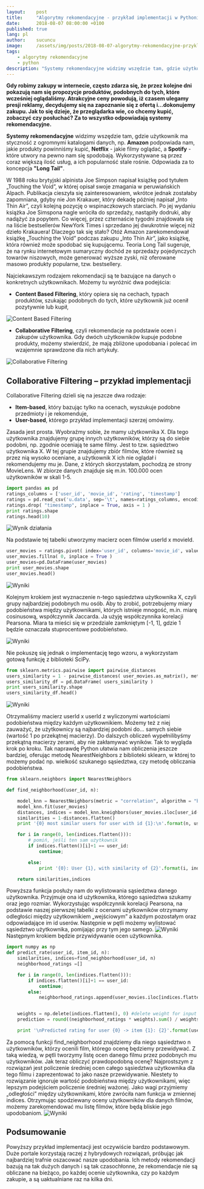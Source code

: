 ```yaml
---
layout:    post
title:     "Algorytmy rekomendacyjne - przykład implementacji w Pythonie"
date:      2018-08-07 08:00:00 +0100
published: true
lang: pl
author:    sucuncu
image:     /assets/img/posts/2018-08-07-algorytmy-rekomendacyjne-przyklad-implementacji-w-pythonie/thumbnail.webp
tags:
    - algorytmy rekomendacyjne
    - python
description: "Systemy rekomendacyjne widzimy wszędzie tam, gdzie użytkownik ma styczność z ogromnymi katalogami danych, np. Amazon podpowiada nam, jakie produkty powinniśmy kupić, Netflix - jakie filmy oglądać, a Spotify - które utwory na pewno nam się spodobają. Wykorzystywane są przez coraz większą ilość usług, a ich popularność stale rośnie. Odpowiada za to koncepcja “Long Tail”."
---
```

**Gdy robimy zakupy w internecie, często zdarza się, że przez kolejne dni pokazują nam się propozycje produktów, podobnych do tych, które wcześniej oglądaliśmy. Atrakcyjne ceny powodują, iż czasem ulegamy presji reklamy, decydujemy się na zapoznanie się z ofertą i...dokonujemy zakupu. Jak to się dzieje, że przeglądarka wie, co chcemy kupić, zobaczyć czy posłuchać? Za to wszystko odpowiadają systemy rekomendacyjne.**

**Systemy rekomendacyjne** widzimy wszędzie tam, gdzie użytkownik ma styczność z ogromnymi katalogami danych, np. **Amazon** podpowiada nam, jakie produkty powinniśmy kupić, **Netflix** - jakie filmy oglądać, a **Spotify** - które utwory na pewno nam się spodobają. Wykorzystywane są przez coraz większą ilość usług, a ich popularność stale rośnie. Odpowiada za to koncepcja **"Long Tail"**.

W 1988 roku brytyjski alpinista Joe Simpson napisał książkę pod tytułem „Touching the Void”, w której opisał swoje zmagania w peruwiańskich Alpach. Publikacja cieszyła się zainteresowaniem, wkrótce jednak zostałaby zapomniana, gdyby nie Jon Krakauer, który dekadę później napisał „Into Thin Air”, czyli kolejną pozycję o wspinaczkowych starciach. Po jej wydaniu książka Joe Simspona nagle wróciła do sprzedaży, nastąpiły dodruki, aby nadążyć za popytem. Co więcej, przez czternaście tygodni znajdowała się na liście bestsellerów NewYork Times i sprzedano jej dwukrotnie więcej niż dzieło Krakauera! Dlaczego tak się stało? Otóż Amazon zarekomendował książkę „Touching the Void” podczas zakupu „Into Thin Air”, jako książkę, która również może spodobać się kupującemu. Teoria Long Tail sugeruje, że na rynku internetowym sumaryczny dochód ze sprzedaży pojedynczych towarów niszowych, może generować wyższe zyski, niż oferowane masowo produkty popularne, tzw. bestsellery.

Najciekawszym rodzajem rekomendacji są te bazujące na danych o konkretnych użytkownikach. Możemy tu wyróżnić dwa podejścia:

- **Content Based Filtering**, który opiera się na cechach, typach produktów, szukając podobnych do tych, które użytkownik już ocenił pozytywnie lub kupił,

![Content Based Filtering](/assets/img/posts/2018-08-07-algorytmy-rekomendacyjne-przyklad-implementacji-w-pythonie/1.jpg)

- **Collaborative Filtering**, czyli rekomendacje na podstawie ocen i zakupów użytkownika. Gdy dwóch użytkowników kupuje podobne produkty, możemy stwierdzić, że mają zbliżone upodobania i polecać im wzajemnie sprawdzone dla nich artykuły.

![Collaborative Filtering](/assets/img/posts/2018-08-07-algorytmy-rekomendacyjne-przyklad-implementacji-w-pythonie/2.jpg)

## Collaborative Filtering – przykład implementacji
Collaborative Filtering dzieli się na jeszcze dwa rodzaje:
- **Item-based**, który bazując tylko na ocenach, wyszukuje podobne przedmioty i je rekomenduje,
- **User-based**, którego przykład implementacji szerzej omówimy.

Zasada jest prosta. Wyobraźmy sobie, że mamy użytkownika X. Dla tego użytkownika znajdujemy grupę innych użytkowników, którzy są do siebie podobni, np. zgodnie oceniają te same filmy. Jest to tzw. sąsiedztwo użytkownika X. W tej grupie znajdujemy zbiór filmów, które również są przez nią wysoko oceniane, a użytkownik X ich nie oglądał i rekomendujemy mu je. Dane, z których skorzystałam, pochodzą ze strony MovieLens. W zbiorze danych znajduje się m.in. 100.000 ocen użytkowników w skali 1-5.
```python
import pandas as pd
ratings_columns = ['user_id', 'movie_id', 'rating', 'timestamp']
ratings = pd.read_csv('u.data', sep='\t', names=ratings_columns, encoding='latin-1')
ratings.drop( "timestamp", inplace = True, axis = 1 )
print ratings.shape
ratings.head(10)
```

![Wynik działania](/assets/img/posts/2018-08-07-algorytmy-rekomendacyjne-przyklad-implementacji-w-pythonie/3.jpg)

Na podstawie tej tabelki utworzymy macierz ocen filmów userId x movieId.
```python
user_movies = ratings.pivot( index='user_id', columns='movie_id', values = "rating" ).reset_index(drop=True)
user_movies.fillna( 0, inplace = True )
user_movies=pd.DataFrame(user_movies)
print user_movies.shape
user_movies.head()
```
![Wyniki](/assets/img/posts/2018-08-07-algorytmy-rekomendacyjne-przyklad-implementacji-w-pythonie/4.jpg)

Kolejnym krokiem jest wyznaczenie n-tego sąsiedztwa użytkownika X, czyli grupy najbardziej podobnych mu osób. Aby to zrobić, potrzebujemy miary podobieństwa między użytkownikami, których istnieje mnogość, m.in. miarę cosinusową, współczynnik Jaccarda. Ja użyję współczynnika korelacji Pearsona. Miara ta mieści się w przedziale zamkniętym [-1, 1], gdzie 1 będzie oznaczała stuprocentowe podobieństwo.

![Wyniki](/assets/img/posts/2018-08-07-algorytmy-rekomendacyjne-przyklad-implementacji-w-pythonie/5.jpg)

Nie pokuszę się jednak o implementację tego wzoru, a wykorzystam gotową funkcję z biblioteki SciPy.
```python
from sklearn.metrics.pairwise import pairwise_distances
users_similarity = 1 - pairwise_distances( user_movies.as_matrix(), metric="correlation" )
users_similarity_df = pd.DataFrame( users_similarity )
print users_similarity.shape
users_similarity_df.head()
```
![Wyniki](/assets/img/posts/2018-08-07-algorytmy-rekomendacyjne-przyklad-implementacji-w-pythonie/6.jpg)

Otrzymaliśmy macierz userId x userId z wyliczonymi wartościami podobieństwa między każdym użytkownikiem. Możemy też z niej zauważyć, że użytkownicy są najbardziej podobni do... samych siebie (wartość 1 po przekątnej macierzy). Do dalszych obliczeń wypełnilibyśmy przekątną macierzy zerami, aby nie zakłamywać wyników. Tak to wygląda krok po kroku. Tak naprawdę Python ułatwia nam obliczenia jeszcze bardziej, oferując metodę NearestNeighbors z biblioteki sklearn, w której to możemy podać np. wielkość szukanego sąsiedztwa, czy metodę obliczania podobieństwa.
```python
from sklearn.neighbors import NearestNeighbors

def find_neighborhood(user_id, n):

    model_knn = NearestNeighbors(metric = "correlation", algorithm = "brute")
    model_knn.fit(user_movies)
    distances, indices = model_knn.kneighbors(user_movies.iloc[user_id-1, :].values.reshape(1, -1), n_neighbors = n+1)
    similarities = 1-distances.flatten()
    print '{0} most similar users for user with id {1}:\n'.format(n, user_id)

    for i in range(0, len(indices.flatten())):
        # pomiń, jeśli ten sam użytkownik
        if indices.flatten()[i]+1 == user_id:
            continue;

        else:
            print '{0}: User {1}, with similarity of {2}'.format(i, indices.flatten()[i]+1, similarities.flatten()[i])

    return similarities,indices
```
Powyższa funkcja posłuży nam do wylistowania sąsiedztwa danego użytkownika. Przyjmuje ona id użytkownika, którego sąsiedztwa szukamy oraz jego rozmiar. Wykorzystując współczynnik korelacji Pearsona, na podstawie naszej pierwszej tabelki z ocenami użytkowników otrzymamy odległości między użytkownikiem „wejściowym” a każdym pozostałym oraz odpowiadające im id userów. Następnie w pętli możemy wylistować sąsiedztwo użytkownika, pomijając przy tym jego samego.
![Wyniki](/assets/img/posts/2018-08-07-algorytmy-rekomendacyjne-przyklad-implementacji-w-pythonie/7.jpg)
Następnym krokiem będzie przywidywanie ocen użytkownika.
```python
import numpy as np
def predict_rate(user_id, item_id, n):
    similarities, indices=find_neighborhood(user_id, n)
    neighborhood_ratings =[]

    for i in range(0, len(indices.flatten())):
        if indices.flatten()[i]+1 == user_id:
            continue;
        else:
            neighborhood_ratings.append(user_movies.iloc[indices.flatten()[i],item_id-1])


    weights = np.delete(indices.flatten(), 0) #delete weight for input user
    prediction = round((neighborhood_ratings * weights).sum() / weights.sum())

    print '\nPredicted rating for user {0} -> item {1}: {2}'.format(user_id,item_id,prediction)
```
Za pomocą funkcji find_neighborhood znajdziemy dla niego sąsiedztwo n użytkowników, którzy ocenili film, którego ocenę będziemy przewidywać. Z taką wiedzą, w pętli tworzymy listę ocen danego filmu przez podobnych mu użytkowników. Jak teraz obliczyć prawdopodobną ocenę? Najprostszym z rozwiązań jest policzenie średniej ocen całego sąsiedztwa użytkownika dla tego filmu i zaprezentować to jako nasze przewidywanie. Niestety to rozwiązanie ignoruje wartość podobieństwa między użytkownikami, więc lepszym podejściem policzenie średniej ważonej. Jako wagi przyjmiemy „odległości” między użytkownikami, które zwróciła nam funkcja w zmiennej indices. Otrzymując spodziewany oceny użytkowników dla danych filmów, możemy zarekomendować mu listę filmów, które będą bliskie jego upodobaniom.
![Wyniki](/assets/img/posts/2018-08-07-algorytmy-rekomendacyjne-przyklad-implementacji-w-pythonie/8.jpg)

## Podsumowanie
Powyższy przykład implementacji jest oczywiście bardzo podstawowym. Duże portale korzystają raczej z hybrydowych rozwiązań, próbując jak najbardziej trafnie oszacować nasze upodobania. Ich metody rekomendacji bazują na tak dużych danych i są tak czasochłonne, że rekomendacje nie są obliczane na bieżąco, po każdej ocenie użytkownika, czy po każdym zakupie, a są uaktualniane raz na kilka dni.
